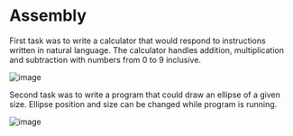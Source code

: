 # Assembly
First task was to write a calculator that would respond to instructions written in natural language.
The calculator handles addition, multiplication and subtraction with numbers from 0 to 9 inclusive.

![image](https://github.com/michal200292/Assembly/assets/84624327/56a33e43-4ac8-4961-9ebd-32b5d512827c)

Second task was to write a program that could draw an ellipse of a given size. Ellipse position and size can be changed while program is running.

![image](https://github.com/michal200292/Assembly/assets/84624327/70879387-590b-4a4d-9458-9823b9da04b9)

